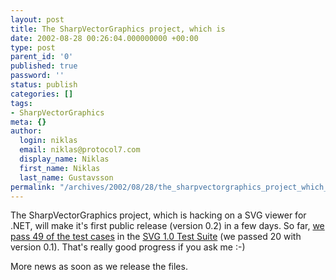```yaml
---
layout: post
title: The SharpVectorGraphics project, which is
date: 2002-08-28 00:26:04.000000000 +00:00
type: post
parent_id: '0'
published: true
password: ''
status: publish
categories: []
tags:
- SharpVectorGraphics
meta: {}
author:
  login: niklas
  email: niklas@protocol7.com
  display_name: Niklas
  first_name: Niklas
  last_name: Gustavsson
permalink: "/archives/2002/08/28/the_sharpvectorgraphics_project_which_is/"
---
```

The SharpVectorGraphics project, which is hacking on a SVG viewer for .NET, will make it's first public release (version 0.2) in a few days. So far, [we pass 49 of the test cases](http://www.protocol7.com/svg.net/tests.asp) in the [SVG 1.0 Test Suite](http://www.w3.org/Graphics/SVG/Test) (we passed 20 with version 0.1). That's really good progress if you ask me :-)

More news as soon as we release the files.

